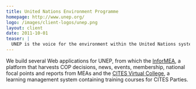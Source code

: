 ```yaml
---
title: United Nations Environment Programme
homepage: http://www.unep.org/
logo: /images/client-logos/unep.png
layout: client
date: 2011-10-01
teaser: |
  UNEP is the voice for the environment within the United Nations system.
---
```


We build several Web applications for UNEP, from which the [InforMEA][], a platform
that harvests COP decisions, news, events, membership, national focal points and
reports from MEAs and the [CITES Virtual College][vc], a learning management system
containing training courses for CITES Parties.

[informea]: http://www.informea.org
[vc]: http://campusvirtual.unia.es/cites/

